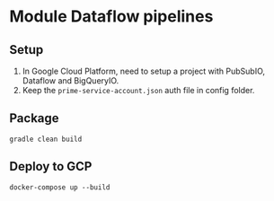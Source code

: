 # Module Dataflow pipelines

## Setup

1. In Google Cloud Platform, need to setup a project with PubSubIO, Dataflow and BigQueryIO.
2. Keep the `prime-service-account.json` auth file in config folder.

## Package
 
    gradle clean build

## Deploy to GCP

    docker-compose up --build